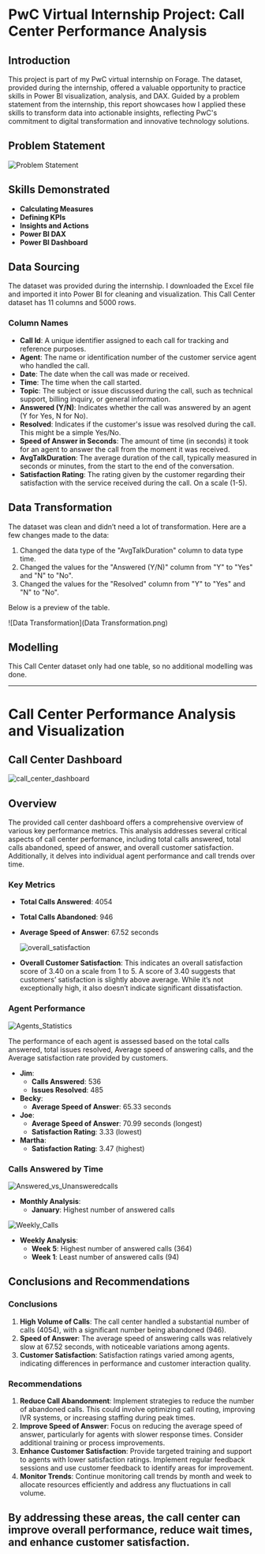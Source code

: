 # PwC Virtual Internship Project: Call Center Performance Analysis

## Introduction

This project is part of my PwC virtual internship on Forage. The dataset, provided during the internship, offered a valuable opportunity to practice skills in Power BI visualization, analysis, and DAX. Guided by a problem statement from the internship, this report showcases how I applied these skills to transform data into actionable insights, reflecting PwC's commitment to digital transformation and innovative technology solutions.

## Problem Statement

![Problem Statement](problem_statement.png.png)

## Skills Demonstrated

- **Calculating Measures**
- **Defining KPIs**
- **Insights and Actions**
- **Power BI DAX**
- **Power BI Dashboard**

## Data Sourcing

The dataset was provided during the internship. I downloaded the Excel file and imported it into Power BI for cleaning and visualization. This Call Center dataset has 11 columns and 5000 rows.

### Column Names

- **Call Id**: A unique identifier assigned to each call for tracking and reference purposes.
- **Agent**: The name or identification number of the customer service agent who handled the call.
- **Date**: The date when the call was made or received.
-  **Time**: The time when the call started.
- **Topic**: The subject or issue discussed during the call, such as technical support, billing inquiry, or general information.
- **Answered (Y/N)**: Indicates whether the call was answered by an agent (Y for Yes, N for No).
- **Resolved**: Indicates if the customer's issue was resolved during the call. This might be a simple Yes/No.
- **Speed of Answer in Seconds**: The amount of time (in seconds) it took for an agent to answer the call from the moment it was received.
- **AvgTalkDuration**: The average duration of the call, typically measured in seconds or minutes, from the start to the end of the conversation.
- **Satisfaction Rating**: The rating given by the customer regarding their satisfaction with the service received during the call. On a scale (1-5).

## Data Transformation

The dataset was clean and didn’t need a lot of transformation. Here are a few changes made to the data:

1. Changed the data type of the "AvgTalkDuration" column to data type time.
2. Changed the values for the "Answered (Y/N)" column from "Y" to "Yes" and "N" to "No".
3. Changed the values for the "Resolved" column from "Y" to "Yes" and "N" to "No".

Below is a preview of the table.

![Data Transformation](Data Transformation.png)

## Modelling

This Call Center dataset only had one table, so no additional modelling was done.

---

# Call Center Performance Analysis and Visualization
## Call Center Dashboard

![call_center_dashboard](call_center_dashboard.png)
## Overview

The provided call center dashboard offers a comprehensive overview of various key performance metrics. This analysis addresses several critical aspects of call center performance, including total calls answered, total calls abandoned, speed of answer, and overall customer satisfaction. Additionally, it delves into individual agent performance and call trends over time.

### Key Metrics

- **Total Calls Answered**: 4054
- **Total Calls Abandoned**: 946
- **Average Speed of Answer**: 67.52 seconds

  ![overall_satisfaction](overall_satisfaction.png)
- **Overall Customer Satisfaction**: This indicates an overall satisfaction score of 3.40 on a scale from 1 to 5. A score of 3.40 suggests that customers’ satisfaction is slightly above average. While it’s not exceptionally high, it also doesn’t indicate significant dissatisfaction.

### Agent Performance
![Agents_Statistics](Agents_Statistics.png)

The performance of each agent is assessed based on the total calls answered, total issues resolved, Average speed of answering calls, and the Average satisfaction rate provided by customers.

- **Jim**:
  - **Calls Answered**: 536
  - **Issues Resolved**: 485
- **Becky**:
  - **Average Speed of Answer**: 65.33 seconds
- **Joe**:
  - **Average Speed of Answer**: 70.99 seconds (longest)
  - **Satisfaction Rating**: 3.33 (lowest)
- **Martha**:
  - **Satisfaction Rating**: 3.47 (highest)

### Calls Answered by Time

![Answered_vs_Unansweredcalls](Answered_vs_Unansweredcalls.png)

- **Monthly Analysis**:
  - **January**: Highest number of answered calls
 
![Weekly_Calls](Weekly_Calls.png)
- **Weekly Analysis**:
  - **Week 5**: Highest number of answered calls (364)
  - **Week 1**: Least number of answered calls (94)

## Conclusions and Recommendations

### Conclusions

1. **High Volume of Calls**: The call center handled a substantial number of calls (4054), with a significant number being abandoned (946).
2. **Speed of Answer**: The average speed of answering calls was relatively slow at 67.52 seconds, with noticeable variations among agents.
3. **Customer Satisfaction**: Satisfaction ratings varied among agents, indicating differences in performance and customer interaction quality.

### Recommendations

1. **Reduce Call Abandonment**: Implement strategies to reduce the number of abandoned calls. This could involve optimizing call routing, improving IVR systems, or increasing staffing during peak times.
2. **Improve Speed of Answer**: Focus on reducing the average speed of answer, particularly for agents with slower response times. Consider additional training or process improvements.
3. **Enhance Customer Satisfaction**: Provide targeted training and support to agents with lower satisfaction ratings. Implement regular feedback sessions and use customer feedback to identify areas for improvement.
4. **Monitor Trends**: Continue monitoring call trends by month and week to allocate resources efficiently and address any fluctuations in call volume.

By addressing these areas, the call center can improve overall performance, reduce wait times, and enhance customer satisfaction.
---
